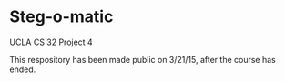 # Steg-o-matic
UCLA CS 32 Project 4

This respository has been made public on 3/21/15, after the course has ended.
